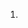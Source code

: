 <!--
Details
------------------
Pull requests are used to populate releases. As such, they should be consistant and match specific formats.
The pull request should only show changes that are meaningful to end-users.

Keywords
------------------
The first word on each change should be one of:
- Added
- Updated
- Improved
- Fixed

Order
------------------
The order of these items is also important, so they back up the release version and show the most important changes first.

- Added
- Updated
- Improved
- Fixed

-->

1. 
